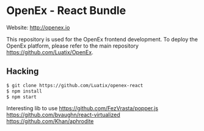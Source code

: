 # OpenEx - React Bundle

Website: http://openex.io

This repository is used for the OpenEx frontend development. To deploy the OpenEx platform, please refer to the main repository https://github.com/Luatix/OpenEx.

## Hacking

```bash
$ git clone https://github.com/Luatix/openex-react
$ npm install
$ npm start
```

Interesting lib to use
https://github.com/FezVrasta/popper.js
https://github.com/bvaughn/react-virtualized
https://github.com/Khan/aphrodite